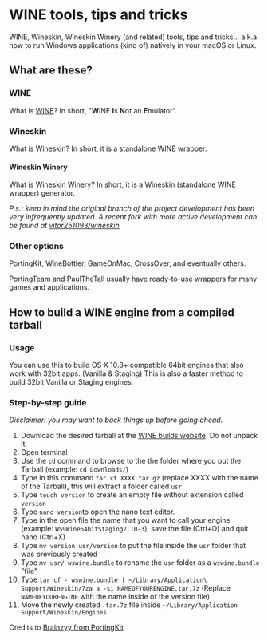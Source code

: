 # WINE tools, tips and tricks

WINE, Wineskin, Wineskin Winery (and related) tools, tips and tricks...
a.k.a. how to run Windows applications (kind of) natively in your macOS or Linux.

## What are these?

### WINE

What is [WINE](http://winehq.org/)? In short, "**W**INE **I**s **N**ot an **E**mulator".

### Wineskin

What is [Wineskin](https://sourceforge.net/projects/wineskin/)? In short, it is a standalone WINE wrapper.

#### Wineskin Winery

What is [Wineskin Winery](http://wineskin.urgesoftware.com/tiki-index.php)? In short, it is a Wineskin (standalone WINE wrapper) generator.

_P.s.: keep in mind the original branch of the project development has been very infrequently updated._
_A recent fork with more active development can be found at [vitor251093/wineskin](https://github.com/vitor251093/wineskin)._

### Other options

PortingKit, WineBottler, GameOnMac, CrossOver, and eventually others.

[PortingTeam](http://portingteam.com/) and [PaulTheTall](https://www.paulthetall.com/) usually have ready-to-use wrappers for many games and applications.

## How to build a WINE engine from a compiled tarball

### Usage

You can use this to build OS X 10.8+ compatible 64bit engines that also work with 32bit apps. (Vanilla & Staging)
This is also a faster method to build 32bit Vanilla or Staging engines.

### Step-by-step guide

*Disclaimer: you may want to back things up before going ahead.*

1. Download the desired tarball at the [WINE builds website](https://dl.winehq.org/wine-builds/macosx/download.html). Do not unpack it.
2. Open terminal
3. Use the `cd` command to browse to the the folder where you put the Tarball (example: `cd Downloads/`)
4. Type in this command `tar xf XXXX.tar.gz` (replace XXXX with the name of the Tarball), this will extract a folder called `usr`
5. Type `touch version` to create an empty file without extension called `version`
6. Type `nano version`to open the nano text editor.
7. Type in the open file the name that you want to call your engine (example: `WS9Wine64bitStaging2.10-3`), save the file (Ctrl+O) and quit nano (Ctrl+X)
8. Type `mv version usr/version` to put the file inside the `usr` folder that was previously created
9. Type `mv usr/ wswine.bundle` to rename the `usr` folder as a `wswine.bundle` "file"
10. Type `tar cf - wswine.bundle | ~/Library/Application\ Support/Wineskin/7za a -si NAMEOFYOURENGINE.tar.7z` (Replace `NAMEOFYOURENGINE` with the name inside of the version file)
11. Move the newly created `.tar.7z` file inside `~/Library/Application Support/Wineskin/Engines`

Credits to [Brainzyy from PortingKit](http://portingkit.com/smf/index.php?topic=290.0)
